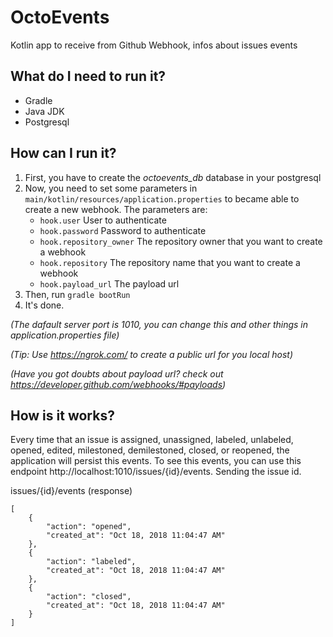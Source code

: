 # OctoEvents
Kotlin app to receive from Github Webhook, infos about issues events

## What do I need to run it?
- Gradle
- Java JDK
- Postgresql

## How can I run it?
1. First, you have to create the  *octoevents_db* database in your postgresql
2. Now, you need to set some parameters in `main/kotlin/resources/application.properties` to became able to create a new webhook. The parameters are:
    - `hook.user` User to authenticate
    - `hook.password` Password to authenticate
    - `hook.repository_owner` The repository owner that you want to create a webhook
    - `hook.repository` The repository name that you want to create a webhook
    - `hook.payload_url` The payload url
3. Then, run `gradle bootRun`
4. It's done.

*(The dafault server port is 1010, you can change this and other things in application.properties file)*

*(Tip: Use https://ngrok.com/ to create a public url for you local host)*

*(Have you got doubts about payload url? check out https://developer.github.com/webhooks/#payloads)*

## How is it works?
Every time that an issue is assigned, unassigned, labeled, unlabeled, opened, edited, milestoned, demilestoned, closed, or reopened, the application will persist this events.
To see this events, you can use this endpoint http://localhost:1010/issues/{id}/events. Sending the issue id.

issues/{id}/events (response)
```
[
    {
        "action": "opened",
        "created_at": "Oct 18, 2018 11:04:47 AM"
    },
    {
        "action": "labeled",
        "created_at": "Oct 18, 2018 11:04:47 AM"
    },
    {
        "action": "closed",
        "created_at": "Oct 18, 2018 11:04:47 AM"
    }
]

```

